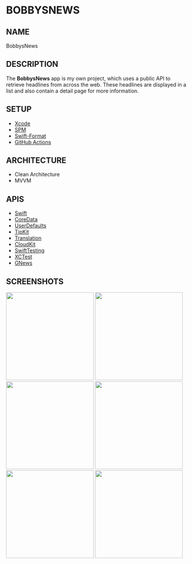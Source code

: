 # BOBBYSNEWS

## NAME
BobbysNews

## DESCRIPTION
The **BobbysNews** app is my own project, which uses a public API to retrieve headlines from across the web. These headlines are displayed in a list and also contain a detail page for more information.

## SETUP
- [Xcode](https://developer.apple.com/xcode/)
- [SPM](https://github.com/swiftlang/swift-package-manager)
- [Swift-Format](https://github.com/swiftlang/swift-format)
- [GitHub Actions](https://docs.github.com/en/actions)

## ARCHITECTURE
- Clean Architecture
- MVVM

## APIS
- [Swift](https://github.com/swiftlang/swift)
- [CoreData](https://developer.apple.com/documentation/coredata)
- [UserDefaults](https://developer.apple.com/documentation/foundation/userdefaults)
- [TipKit](https://developer.apple.com/documentation/TipKit)
- [Translation](https://developer.apple.com/documentation/Translation)
- [CloudKit](https://developer.apple.com/documentation/CloudKit)
- [SwiftTesting](https://developer.apple.com/documentation/Testing)
- [XCTest](https://developer.apple.com/documentation/XCTest)
- [GNews](https://gnews.io)

## SCREENSHOTS
<img width="240" src="https://github.com/user-attachments/assets/5e9d482e-979c-4d86-871f-af46e01a5ee1#gh-light-mode-only">
<img width="240" src="https://github.com/user-attachments/assets/c31078f6-86a5-47b0-b9d7-59b2307da021#gh-dark-mode-only">
<img width="240" src="https://github.com/user-attachments/assets/73aa0e86-aed5-4808-9a7f-fd83ed973bcb#gh-light-mode-only">
<img width="240" src="https://github.com/user-attachments/assets/34d5302a-cbf8-42e5-82f1-d6328194cf45#gh-dark-mode-only">
<img width="240" src="https://github.com/user-attachments/assets/0cbbc861-64c5-4f08-88e1-0623c7d8a762#gh-light-mode-only">
<img width="240" src="https://github.com/user-attachments/assets/70db6150-b788-4ef3-a2a9-818ad8992414#gh-dark-mode-only">
